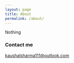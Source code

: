 ```yaml
---
layout: page
title: About
permalink: /about/
---
```


Nothing



### Contact me

[kaushalsharma111@outlook.com](mailto:kaushalsharma111@outlook.com)